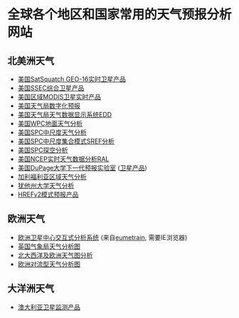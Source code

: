 # 全球各个地区和国家常用的天气预报分析网站

## 北美洲天气

* [美国SatSquatch GEO-16实时卫星产品](https://satsquatch.com/map/)
* [美国SSEC综合卫星产品](http://www.ssec.wisc.edu/data/)
* [美国区域MODIS卫星实时产品](http://ge.ssec.wisc.edu/modis-today/)
* [美国天气局数字化预报](https://digital.weather.gov/)
* [美国天气局天气数据显示系统EDD](https://preview.weather.gov/edd/)
* [美国WPC地面天气分析](http://www.wpc.ncep.noaa.gov/html/sfc-zoom.php)
* [美国SPC中尺度天气分析](http://www.spc.noaa.gov/exper/mesoanalysis/)
* [美国SPC中尺度集合模式SREF分析](http://www.spc.noaa.gov/exper/sref/)
* [美国SPC探空分析](http://www.spc.noaa.gov/exper/soundings/)
* [美国NCEP实时天气数据分析RAL](http://weather.rap.ucar.edu/)
* [美国DuPage大学下一代预报实验室](http://weather.cod.edu/analysis/) ([卫星产品](http://weather.cod.edu/satrad/exper/))
* [加利福利亚区域天气分析](http://squall.sfsu.edu/)
* [犹他州大学天气分析](http://weather.utah.edu/)
* [HREFv2模式预报产品](http://www.emc.ncep.noaa.gov/mmb/mpyle/href_v2awips/)

## 欧洲天气

* [欧洲卫星中心交互式分析系统](http://212.232.25.232/MapViewer.html) (来自[eumetrain](http://www.eumetrain.org/), 需要IE浏览器)
* [英国气象局天气分析图](https://www.metoffice.gov.uk/public/weather/surface-pressure/)
* [北大西洋及欧洲天气图分析](http://www.weathercharts.org/)
* [欧洲对流型天气分析图](http://lightningwizard.com/maps/)

## 大洋洲天气

* [澳大利亚卫星监测产品](http://satview.bom.gov.au/)